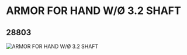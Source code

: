 # ARMOR FOR HAND W/Ø 3.2 SHAFT
## 28803
![ARMOR FOR HAND W/Ø 3.2 SHAFT](https://lc-www-live-s.legocdn.com/media/bricks/5/2/6168708.jpg)
